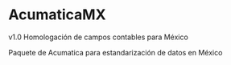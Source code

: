# AcumaticaMX
v1.0 Homologación de campos contables para México

Paquete de Acumatica para estandarización de datos en México
